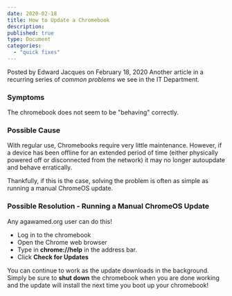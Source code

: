 ```yaml
---
date: 2020-02-18
title: How to Update a Chromebook
description:
published: true
type: Document
categories:
  - "quick fixes"
---
```

Posted by Edward Jacques on February 18, 2020
Another article in a recurring series of _common problems_ we see in the IT Department.

### Symptoms

The chromebook does not seem to be "behaving" correctly.

### Possible Cause

With regular use, Chromebooks require very little maintenance.  However, if a device has been offline for an extended period of time (either physically powered off or disconnected from the network) it may no longer autoupdate and behave erratically. 

Thankfully, if this is the case, solving the problem is often as simple as running a manual ChromeOS update.

### Possible Resolution - Running a Manual ChromeOS Update

Any agawamed.org user can do this!

- Log in to the chromebook
- Open the Chrome web browser
- Type in **chrome://help** in the address bar.
- Click **Check for Updates**

You can continue to work as the update downloads in the background.  Simply be sure to **shut down** the chromebook when you are done working and the update will install the next time you boot up your chromebook!
